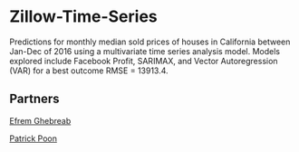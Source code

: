 # Zillow-Time-Series

Predictions for monthly median sold prices of houses in California between Jan-Dec of 2016 using a multivariate time series analysis model. Models explored include Facebook Profit, SARIMAX, and Vector Autoregression (VAR) for a best outcome RMSE = 13913.4.


## Partners

[Efrem Ghebreab](https://www.linkedin.com/in/efrem-ghebreab/)

[Patrick Poon](https://www.linkedin.com/in/ppoon23/) 
